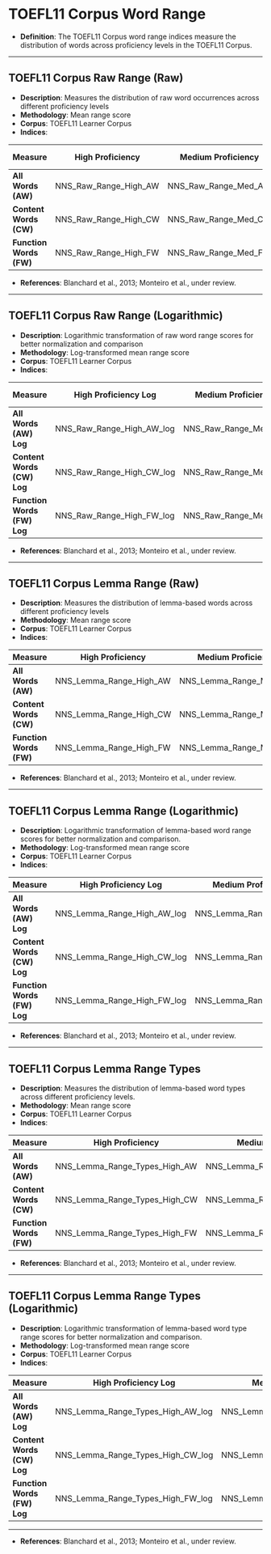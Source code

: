 # TOEFL11 Corpus Word Range

- **Definition**: The TOEFL11 Corpus word range indices measure the distribution of words across proficiency levels in the TOEFL11 Corpus.

---

## TOEFL11 Corpus Raw Range (Raw)
- **Description**: Measures the distribution of raw word occurrences across different proficiency levels
- **Methodology**: Mean range score
- **Corpus**: TOEFL11 Learner Corpus
- **Indices**:


| Measure               | High Proficiency            | Medium Proficiency          | Low Proficiency             | WC (All Proficiency Levels)  |
|----------------------|-----------------------------|-----------------------------|-----------------------------|-----------------------------|
| **All Words (AW)**   | NNS_Raw_Range_High_AW       | NNS_Raw_Range_Med_AW        | NNS_Raw_Range_Low_AW        | NNS_Raw_Range_WC_AW        |
| **Content Words (CW)** | NNS_Raw_Range_High_CW      | NNS_Raw_Range_Med_CW        | NNS_Raw_Range_Low_CW        | NNS_Raw_Range_WC_CW        |
| **Function Words (FW)** | NNS_Raw_Range_High_FW    | NNS_Raw_Range_Med_FW        | NNS_Raw_Range_Low_FW        | NNS_Raw_Range_WC_FW        |

- **References**: Blanchard et al., 2013; Monteiro et al., under review.

---

## TOEFL11 Corpus Raw Range (Logarithmic)
- **Description**: Logarithmic transformation of raw word range scores for better normalization and comparison
- **Methodology**: Log-transformed mean range score
- **Corpus**: TOEFL11 Learner Corpus
- **Indices**:


| Measure               | High Proficiency Log        | Medium Proficiency Log      | Low Proficiency Log        | WC (All Proficiency Levels) Log |
|----------------------|-----------------------------|-----------------------------|-----------------------------|-----------------------------|
| **All Words (AW) Log**  | NNS_Raw_Range_High_AW_log   | NNS_Raw_Range_Med_AW_log    | NNS_Raw_Range_Low_AW_log    | NNS_Raw_Range_WC_AW_log    |
| **Content Words (CW) Log** | NNS_Raw_Range_High_CW_log | NNS_Raw_Range_Med_CW_log    | NNS_Raw_Range_Low_CW_log    | NNS_Raw_Range_WC_CW_log    |
| **Function Words (FW) Log** | NNS_Raw_Range_High_FW_log | NNS_Raw_Range_Med_FW_log    | NNS_Raw_Range_Low_FW_log    | NNS_Raw_Range_WC_FW_log    |

- **References**: Blanchard et al., 2013; Monteiro et al., under review.

---

## TOEFL11 Corpus Lemma Range (Raw)
- **Description**: Measures the distribution of lemma-based words across different proficiency levels
- **Methodology**: Mean range score
- **Corpus**: TOEFL11 Learner Corpus
- **Indices**:


| Measure               | High Proficiency            | Medium Proficiency          | Low Proficiency             | WC (All Proficiency Levels)  |
|----------------------|-----------------------------|-----------------------------|-----------------------------|-----------------------------|
| **All Words (AW)**   | NNS_Lemma_Range_High_AW     | NNS_Lemma_Range_Med_AW      | NNS_Lemma_Range_Low_AW      | NNS_Lemma_Range_WC_AW      |
| **Content Words (CW)** | NNS_Lemma_Range_High_CW    | NNS_Lemma_Range_Med_CW      | NNS_Lemma_Range_Low_CW      | NNS_Lemma_Range_WC_CW      |
| **Function Words (FW)** | NNS_Lemma_Range_High_FW  | NNS_Lemma_Range_Med_FW      | NNS_Lemma_Range_Low_FW      | NNS_Lemma_Range_WC_FW      |

- **References**: Blanchard et al., 2013; Monteiro et al., under review.

---

## TOEFL11 Corpus Lemma Range (Logarithmic)
- **Description**: Logarithmic transformation of lemma-based word range scores for better normalization and comparison.
- **Methodology**: Log-transformed mean range score
- **Corpus**: TOEFL11 Learner Corpus
- **Indices**:


| Measure               | High Proficiency Log        | Medium Proficiency Log      | Low Proficiency Log        | WC (All Proficiency Levels) Log |
|----------------------|-----------------------------|-----------------------------|-----------------------------|-----------------------------|
| **All Words (AW) Log**  | NNS_Lemma_Range_High_AW_log | NNS_Lemma_Range_Med_AW_log  | NNS_Lemma_Range_Low_AW_log  | NNS_Lemma_Range_WC_AW_log  |
| **Content Words (CW) Log** | NNS_Lemma_Range_High_CW_log | NNS_Lemma_Range_Med_CW_log  | NNS_Lemma_Range_Low_CW_log  | NNS_Lemma_Range_WC_CW_log  |
| **Function Words (FW) Log** | NNS_Lemma_Range_High_FW_log | NNS_Lemma_Range_Med_FW_log  | NNS_Lemma_Range_Low_FW_log  | NNS_Lemma_Range_WC_FW_log  |

- **References**: Blanchard et al., 2013; Monteiro et al., under review.

---

## TOEFL11 Corpus Lemma Range Types
- **Description**: Measures the distribution of lemma-based word types across different proficiency levels.
- **Methodology**: Mean range score
- **Corpus**: TOEFL11 Learner Corpus
- **Indices**:


| Measure               | High Proficiency            | Medium Proficiency          | Low Proficiency             | WC (All Proficiency Levels)  |
|----------------------|-----------------------------|-----------------------------|-----------------------------|-----------------------------|
| **All Words (AW)**   | NNS_Lemma_Range_Types_High_AW | NNS_Lemma_Range_Types_Med_AW  | NNS_Lemma_Range_Types_Low_AW  | NNS_Lemma_Range_Types_WC_AW  |
| **Content Words (CW)** | NNS_Lemma_Range_Types_High_CW | NNS_Lemma_Range_Types_Med_CW  | NNS_Lemma_Range_Types_Low_CW  | NNS_Lemma_Range_Types_WC_CW  |
| **Function Words (FW)** | NNS_Lemma_Range_Types_High_FW | NNS_Lemma_Range_Types_Med_FW  | NNS_Lemma_Range_Types_Low_FW  | NNS_Lemma_Range_Types_WC_FW  |

- **References**: Blanchard et al., 2013; Monteiro et al., under review.

---
## TOEFL11 Corpus Lemma Range Types (Logarithmic)
- **Description**: Logarithmic transformation of lemma-based word type range scores for better normalization and comparison.
- **Methodology**: Log-transformed mean range score
- **Corpus**: TOEFL11 Learner Corpus
- **Indices**:


| Measure               | High Proficiency Log        | Medium Proficiency Log      | Low Proficiency Log        | WC (All Proficiency Levels) Log |
|----------------------|-----------------------------|-----------------------------|-----------------------------|-----------------------------|
| **All Words (AW) Log**  | NNS_Lemma_Range_Types_High_AW_log | NNS_Lemma_Range_Types_Med_AW_log  | NNS_Lemma_Range_Types_Low_AW_log  | NNS_Lemma_Range_Types_WC_AW_log  |
| **Content Words (CW) Log** | NNS_Lemma_Range_Types_High_CW_log | NNS_Lemma_Range_Types_Med_CW_log  | NNS_Lemma_Range_Types_Low_CW_log  | NNS_Lemma_Range_Types_WC_CW_log  |
| **Function Words (FW) Log** | NNS_Lemma_Range_Types_High_FW_log | NNS_Lemma_Range_Types_Med_FW_log  | NNS_Lemma_Range_Types_Low_FW_log  | NNS_Lemma_Range_Types_WC_FW_log  |

---

- **References**: Blanchard et al., 2013; Monteiro et al., under review.















